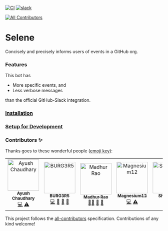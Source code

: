 [![CI](https://img.shields.io/github/actions/workflow/status/BURG3R5/github-slack-bot/ci.yml?branch=master&style=flat-square)](https://github.com/BURG3R5/github-slack-bot/actions/workflows/ci.yml)
[![slack](https://img.shields.io/badge/slack-github--slack--bot-lightgrey?logo=slack&style=flat-square)](https://join.slack.com/t/github-slack-bot/shared_invite/zt-1ebtvtdfr-3bPrsDDBnL95hW1pIjivbw)
<!-- ALL-CONTRIBUTORS-BADGE:START - Do not remove or modify this section -->
[![All Contributors](https://img.shields.io/badge/all_contributors-6-orange.svg?style=flat-square)](#contributors)
<!-- ALL-CONTRIBUTORS-BADGE:END -->

# Selene

Concisely and precisely informs users of events in a GitHub org.

### Features

This bot has

- More specific events, and
- Less verbose messages

than the official GitHub-Slack integration.

### [Installation](https://github.com/BURG3R5/github-slack-bot/wiki/Installation)

### [Setup for Development](https://github.com/BURG3R5/github-slack-bot/wiki/Setup-for-Development)

### Contributors ✨

Thanks goes to these wonderful people ([emoji key](https://allcontributors.org/docs/en/emoji-key)):

<!-- ALL-CONTRIBUTORS-LIST:START - Do not remove or modify this section -->
<!-- prettier-ignore-start -->
<!-- markdownlint-disable -->
<table>
  <tbody>
    <tr>
      <td align="center"><a href="https://github.com/Ayush0Chaudhary"><img src="https://avatars.githubusercontent.com/u/95746190?v=4?s=100" width="100px;" alt="Ayush Chaudhary"/><br /><sub><b>Ayush Chaudhary</b></sub></a><br /><a href="https://github.com/BURG3R5/github-slack-bot/commits?author=Ayush0Chaudhary" title="Code">💻</a> <a href="https://github.com/BURG3R5/github-slack-bot/commits?author=Ayush0Chaudhary" title="Tests">⚠️</a></td>
      <td align="center"><a href="https://github.com/BURG3R5"><img src="https://avatars.githubusercontent.com/u/77491630?v=4?s=100" width="100px;" alt="BURG3R5"/><br /><sub><b>BURG3R5</b></sub></a><br /><a href="https://github.com/BURG3R5/github-slack-bot/commits?author=BURG3R5" title="Code">💻</a> <a href="#maintenance-BURG3R5" title="Maintenance">🚧</a> <a href="https://github.com/BURG3R5/github-slack-bot/pulls?q=is%3Apr+reviewed-by%3ABURG3R5" title="Reviewed Pull Requests">👀</a> <a href="#projectManagement-BURG3R5" title="Project Management">📆</a></td>
      <td align="center"><a href="https://github.com/Sickaada"><img src="https://avatars.githubusercontent.com/u/61564567?v=4?s=100" width="100px;" alt="Madhur Rao"/><br /><sub><b>Madhur Rao</b></sub></a><br /><a href="#mentoring-Sickaada" title="Mentoring">🧑‍🏫</a> <a href="https://github.com/BURG3R5/github-slack-bot/pulls?q=is%3Apr+reviewed-by%3ASickaada" title="Reviewed Pull Requests">👀</a> <a href="#projectManagement-Sickaada" title="Project Management">📆</a></td>
      <td align="center"><a href="https://github.com/Magnesium12"><img src="https://avatars.githubusercontent.com/u/99383854?v=4?s=100" width="100px;" alt="Magnesium12"/><br /><sub><b>Magnesium12</b></sub></a><br /><a href="https://github.com/BURG3R5/github-slack-bot/commits?author=Magnesium12" title="Code">💻</a> <a href="https://github.com/BURG3R5/github-slack-bot/commits?author=Magnesium12" title="Tests">⚠️</a></td>
      <td align="center"><a href="https://github.com/shashank-k-y"><img src="https://avatars.githubusercontent.com/u/74789167?v=4?s=100" width="100px;" alt="Shashank"/><br /><sub><b>Shashank</b></sub></a><br /><a href="https://github.com/BURG3R5/github-slack-bot/commits?author=shashank-k-y" title="Code">💻</a></td>
      <td align="center"><a href="https://github.com/srinjoyghosh-bot"><img src="https://avatars.githubusercontent.com/u/76196327?v=4?s=100" width="100px;" alt="srinjoyghosh-bot"/><br /><sub><b>srinjoyghosh-bot</b></sub></a><br /><a href="https://github.com/BURG3R5/github-slack-bot/commits?author=srinjoyghosh-bot" title="Code">💻</a></td>
    </tr>
  </tbody>
  <tfoot>

  </tfoot>
</table>

<!-- markdownlint-restore -->
<!-- prettier-ignore-end -->

<!-- ALL-CONTRIBUTORS-LIST:END -->

This project follows the [all-contributors](https://github.com/all-contributors/all-contributors) specification. Contributions of any kind welcome!

